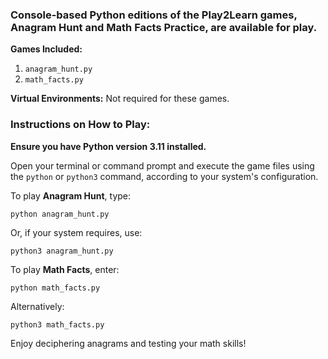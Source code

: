 ### Console-based Python editions of the Play2Learn games, Anagram Hunt and Math Facts Practice, are available for play.

**Games Included:**
1. `anagram_hunt.py`
2. `math_facts.py`

**Virtual Environments:** Not required for these games.

### Instructions on How to Play:

**Ensure you have Python version 3.11 installed.**

Open your terminal or command prompt and execute the game files using the `python` or `python3` command, according to your system's configuration.

To play **Anagram Hunt**, type:

```
python anagram_hunt.py
```
Or, if your system requires, use:
```
python3 anagram_hunt.py
```

To play **Math Facts**, enter:

```
python math_facts.py
```
Alternatively:
```
python3 math_facts.py
```

Enjoy deciphering anagrams and testing your math skills!
